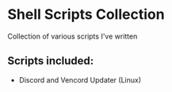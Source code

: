 # Shell Scripts Collection

Collection of various scripts I've written

## Scripts included:

- Discord and Vencord Updater (Linux)
